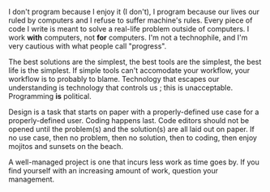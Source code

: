 I don't program because I enjoy it (I don't), I program because our lives our ruled by computers and I refuse to suffer machine's rules. Every piece of code I write is meant to solve a real-life problem outside of computers. I work **with** computers, not **for** computers. I'm not a technophile, and I'm very cautious with what people call "progress".

The best solutions are the simplest, the best tools are the simplest, the best life is the simplest. If simple tools can't accomodate your workflow, your workflow is to probably to blame. Technology that escapes our understanding is technology that controls us ; this is unacceptable. Programming **is** political.

Design is a task that starts on paper with a properly-defined use case for a properly-defined user. Coding happens last. Code editors should not be opened until the problem(s) and the solution(s) are all laid out on paper. If no use case, then no problem, then no solution, then to coding, then enjoy mojitos and sunsets on the beach.

A well-managed project is one that incurs less work as time goes by. If you find yourself with an increasing amount of work, question your management.
